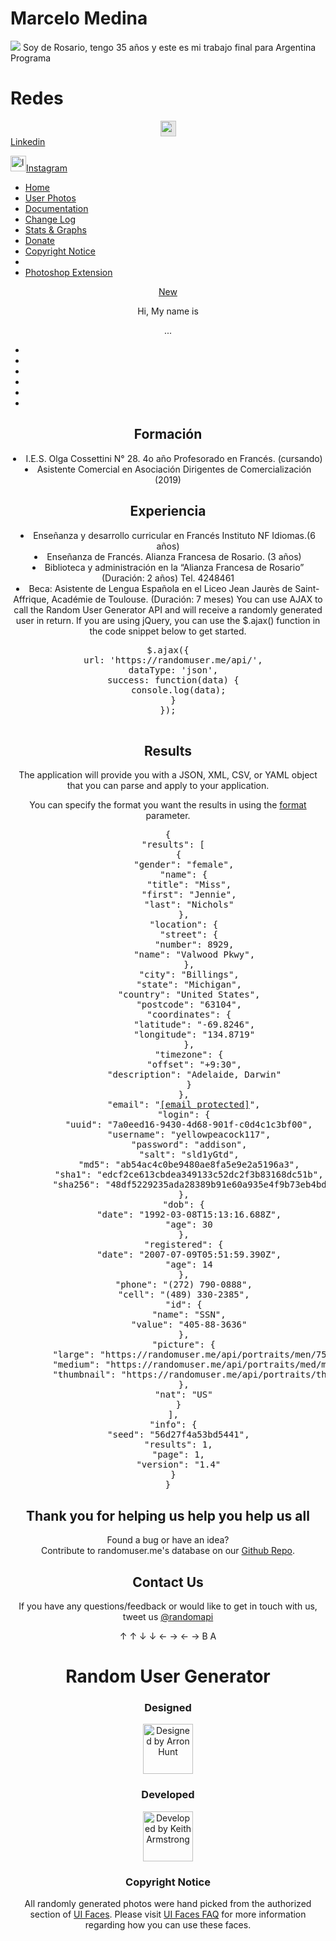 # Marcelo Medina
<html lang="es">
        <img src=https://encrypted-tbn0.gstatic.com/images?q=tbn:ANd9GcSYt7MWFLhOiAOErre1I5W2fXsby-IsUsH-9A&usqp=CAU>
  Soy de Rosario, tengo 35 años y este es mi trabajo final para Argentina Programa
  <h1>Redes</h1><p>
  <img style="display: block;-webkit-user-select: none;margin: auto;cursor: zoom-in;background-color: hsl(0, 0%, 90%);transition: background-color 300ms;" src="https://camo.githubusercontent.com/8c244a7a7b8a6e767d241c9a6c5e1b5e13ea693770c52bbc3fe564ba4044a4c9/68747470733a2f2f63646e2d69636f6e732d706e672e666c617469636f6e2e636f6d2f3531322f3137342f3137343835372e706e67" width="25" height="25">
        <a id="- Linkedin" href="https://www.linkedin.com/in/marcelo-medina-962a9b69/?originalSubdomain=ar%22">Linkedin</a> </p>
  <a href="https://www.instagram.com/biensurfrances/" class="Instagram"><img src="https://cdn-icons-png.flaticon.com/512/87/87390.png" width="25" height="25" alt="logotipo de instagram icono gratis" title="Instagram">Instagram</a></header> 
 
  <meta name="apple-mobile-web-app-capable" content="yes"><meta name="viewport" content="width=device-width, initial-scale=1.0, user-scalable=no"><link rel="stylesheet" type="text/css" href="dist/style.css">
  </head><body class=""><div id="navbar" class=""><div class="nav_toggle"><div class="icon"><div></div><div></div><div></div></div></div><ul><li><a href="index">Home</a></li><li><a href="photos">User Photos</a></li><li><a href="documentation">Documentation</a></li><li><a href="changelog">Change Log</a></li><li><a href="stats">Stats &amp; Graphs</a></li><li><a href="donate">Donate</a></li><li><a href="copyright">Copyright Notice</a></li><li class="blank"></li><li><a href="photoshop">Photoshop Extension</a></li></ul></div><header>
  <div class="frame card_offset"><div class="card"><div class="details"><div class="user_photo horizontal_center" id="user_photo"><a href="javascript:getNewUser();" class="refresh">New</a><img src=""></div><p id="user_title">Hi, My name is</p><p id="user_value">...</p></div><ul class="values_list horizontal_center" id="values_list"><li data-title="Hi, My name is" data-value="..." data-label="name" class="active"></li><li data-title="My email address is" data-value="..." data-label="email" data-caps="false"></li><li data-title="My birthday is" data-value="..." data-label="birthday"></li><li data-title="My address is" data-value="..." data-label="location"></li><li data-title="My phone number is" data-value="..." data-label="phone"></li><li data-title="My password is" data-value="..." data-label="pass" data-caps="false"></li></ul></div><section class="sponsor">
          <h2>Formación</h2></h3><p></a></li><li>I.E.S. Olga Cossettini N° 28. 4o año Profesorado en Francés. (cursando)
       </a></li><li>Asistente Comercial en Asociación Dirigentes de Comercialización (2019) 
        <h2>Experiencia</h2>
        <p></a></li><li>Enseñanza y desarrollo curricular en Francés Instituto NF Idiomas.(6 años)
        </a></li><li>Enseñanza de Francés. Alianza Francesa de Rosario. (3 años)
        </a></li><li>Biblioteca y administración en la “Alianza Francesa de Rosario” (Duración: 2 años)  Tel. 4248461
        </a></li><li>Beca: Asistente de Lengua Española en el Liceo Jean Jaurès de Saint-Affrique, Académie de Toulouse. (Duración: 7 meses)
        You can use AJAX to call the Random User Generator API and will receive a randomly generated user in return. If you are using jQuery, you can use the $.ajax() function in the code snippet below to get started.</p><pre>$.ajax({
  url: '<span>https://randomuser.me/api/</span>',
  dataType: '<span>json</span>',
  success: function(<span>data</span>) {
    console.log(<span>data</span>);
  }
});
      </pre></section><section><h2>Results</h2><p>The application will provide you with a JSON, XML, CSV, or YAML object that you can parse and apply to your application.</p><p>You can specify the format you want the results in using the <a href="documentation#format">format</a> parameter.</p><pre>{
  "results": [
    {
      "gender": "<span>female</span>",
      "name": {
        "title": "<span>Miss</span>",
        "first": "<span>Jennie</span>",
        "last": "<span>Nichols</span>"
      },
      "location": {
        "street": {
          "number": <span>8929</span>,
          "name": "<span>Valwood Pkwy</span>",
        },
        "city": "<span>Billings</span>",
        "state": "<span>Michigan</span>",
        "country": "<span>United States</span>",
        "postcode": "<span>63104</span>",
        "coordinates": {
          "latitude": "<span>-69.8246</span>",
          "longitude": "<span>134.8719</span>"
        },
        "timezone": {
          "offset": "<span>+9:30</span>",
          "description": "<span>Adelaide, Darwin</span>"
        }
      },
      "email": "<span><a href="/cdn-cgi/l/email-protection" class="__cf_email__" data-cfemail="2a404f4444434f04444349424546596a4f524b475a464f04494547">[email&#160;protected]</a></span>",
      "login": {
        "uuid": "<span>7a0eed16-9430-4d68-901f-c0d4c1c3bf00</span>",
        "username": "<span>yellowpeacock117</span>",
        "password": "<span>addison</span>",
        "salt": "<span>sld1yGtd</span>",
        "md5": "<span>ab54ac4c0be9480ae8fa5e9e2a5196a3</span>",
        "sha1": "<span>edcf2ce613cbdea349133c52dc2f3b83168dc51b</span>",
        "sha256": "<span>48df5229235ada28389b91e60a935e4f9b73eb4bdb855ef9258a1751f10bdc5d</span>"
      },
      "dob": {
        "date": "<span>1992-03-08T15:13:16.688Z</span>",
        "age": <span>30</span>
      },
      "registered": {
        "date": "<span>2007-07-09T05:51:59.390Z</span>",
        "age": <span>14</span>
      },
      "phone": "<span>(272) 790-0888</span>",
      "cell": "<span>(489) 330-2385</span>",
      "id": {
        "name": "<span>SSN</span>",
        "value": "<span>405-88-3636</span>"
      },
      "picture": {
        "large": "<span>https://randomuser.me/api/portraits/men/75.jpg</span>",
        "medium": "<span>https://randomuser.me/api/portraits/med/men/75.jpg</span>",
        "thumbnail": "<span>https://randomuser.me/api/portraits/thumb/men/75.jpg</span>"
      },
      "nat": "<span>US</span>"
    }
  ],
  "info": {
    "seed": "<span>56d27f4a53bd5441</span>",
    "results": <span>1</span>,
    "page": <span>1</span>,
    "version": "<span>1.4</span>"
  }
}
</pre></section><section><h2>Thank you for helping us help you help us all</h2><p>Found a bug or have an idea?<br>Contribute to randomuser.me's database on our <a href="https://github.com/RandomAPI/Randomuser.me-Node">Github Repo</a>.</p><h2>Contact Us</h2><p>If you have any questions/feedback or would like to get in touch with us, tweet us <a href="https://twitter.com/randomapi">@randomapi</a></p></section><section class="cheat"><p>&uarr; &uarr; &darr; &darr; &larr; &rarr; &larr; &rarr; B A</p></section></div><footer><div class="frame"><h1>Random User Generator</h1><div class="block"><div class="builder"><h3>Designed</h3><a href="https://twitter.com/arronhunt"><img src="img/creator_arron.png" width="80px" alt="Designed by Arron Hunt" title="Designed by Arron Hunt" /></a></div><div class="builder"><h3>Developed</h3><a href="https://twitter.com/solewolf1993"><img src="img/creator_keith.png" width="80px" alt="Developed by Keith Armstrong" title="Developed by Keith Armstrong" /></a></div></div><div class="block"><h3>Copyright Notice</h3><p>All randomly generated photos were hand picked from the authorized section of <a href="http://uifaces.com">UI Faces</a>. Please visit <a href="https://web.archive.org/web/20160811185628/http://uifaces.com/faq">UI Faces FAQ</a> for more information regarding how you can use these faces.<br><br></div></div></footer><script data-cfasync="false" src="/cdn-cgi/scripts/5c5dd728/cloudflare-static/email-decode.min.js"></script><script type="4d86592fe0d78198f6a0bfb1-text/javascript">(function(i,s,o,g,r,a,m){i['GoogleAnalyticsObject']=r;i[r]=i[r]||function(){(i[r].q=i[r].q||[]).push(arguments)},i[r].l=1*new Date();a=s.createElement(o),m=s.getElementsByTagName(o)[0];a.async=1;a.src=g;m.parentNode.insertBefore(a,m)})(window,document,'script','//www.google-analytics.com/analytics.js','ga');ga('create', 'UA-42942064-1', 'randomuser.me');ga('send', 'pageview');</script><script src="/cdn-cgi/scripts/7d0fa10a/cloudflare-static/rocket-loader.min.js" data-cf-settings="4d86592fe0d78198f6a0bfb1-|49" defer=""></script></body></html>
